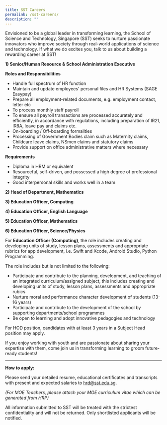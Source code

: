 ```yaml
---
title: SST Careers
permalink: /sst-careers/
description: ""
---
```

Envisioned to be a global leader in transforming learning, the School of Science and Technology, Singapore (SST) seeks to nurture passionate innovators who improve society through real-world applications of science and technology. If what we do excites you, talk to us about building a rewarding career at SST!
    
**1) Senior/Human Resource & School Administration Executive**

**Roles and Responsibilities**

*   Handle full spectrum of HR function
*   Maintain and update employees' personal files and HR Systems (SAGE Easypay)
*   Prepare all employment-related documents, e.g. employment contact, letter etc  
*   To process monthly staff payroll
*   To ensure all payroll transactions are processed accurately and efficiently, in accordance with regulations, including preparation of IR21, IR8A, leave pay and claims etc.
*   On-boarding / Off-boarding formalities
*   Processing of Government Bodies claim such as Maternity claims, Childcare leave claims, NSmen claims and statutory claims
*   Provide support on office administrative matters where necessary

**Requirements**

*   Diploma in HRM or equivalent
*   Resourceful, self-driven, and possessed a high degree of professional integrity
*   Good interpersonal skills and works well in a team

**2) Head of Department, Mathematics**

**3) Education Officer, Computing**

**4) Education Officer, English Language**

**5) Education Officer, Mathematics**

**6) Education Officer, Science/Physics**

For **Education Officer (Computing)**, the role includes creating and developing units of study, lesson plans, assessments and appropriate rubrics for app development, i.e. Swift and Xcode, Android Studio, Python Programming.

The role includes but is not limited to the following:

*   Participate and contribute to the planning, development, and teaching of an integrated curriculum/assigned subject, this includes creating and developing units of study, lesson plans, assessments and appropriate rubics
*   Nurture moral and performance character development of students (13-16 years)
*   Participate and contribute to the development of the school by supporting departments/school programmes
*   Be open to learning and adopt innovative pedagogies and technology

For HOD position, candidates with at least 3 years in a Subject Head position may apply.

If you enjoy working with youth and are passionate about sharing your expertise with them, come join us in transforming learning to groom future-ready students!

* * *

**How to apply:**

Please send your detailed resume, educational certificates and transcripts with present and expected salaries to [hrd@sst.edu.sg](mailto:hrd@sst.edu.sg).

_(For MOE Teachers, please attach your MOE curriculum vitae which can be generated from HRP)_

All information submitted to SST will be treated with the strictest confidentiality and will not be returned. Only shortlisted applicants will be notified.